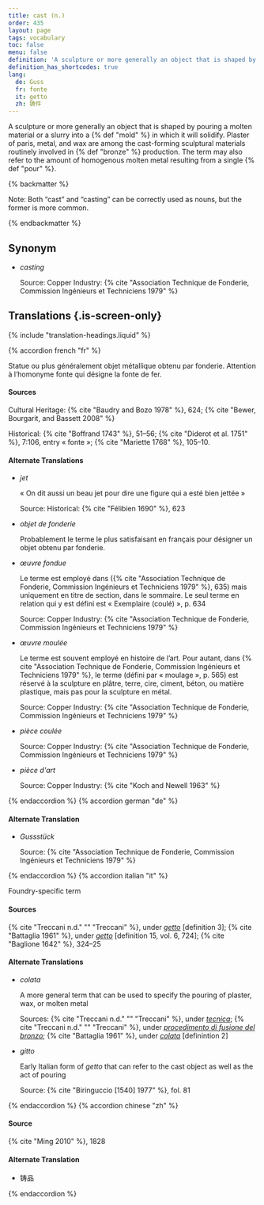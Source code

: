 ```yaml
---
title: cast (n.)
order: 435
layout: page
tags: vocabulary
toc: false
menu: false
definition: 'A sculpture or more generally an object that is shaped by pouring a molten material or a slurry into a {% def "mold" %} in which it will solidify. Plaster of paris, metal, and wax are among the cast-forming sculptural materials routinely involved in {% def "bronze" %} production. The term may also refer to the amount of homogenous molten metal resulting from a single {% def "pour" %}.'
definition_has_shortcodes: true
lang:
  de: Guss
  fr: fonte
  it: getto
  zh: 铸件
---
```


A sculpture or more generally an object that is shaped by pouring a molten material or a slurry into a {% def "mold" %} in which it will solidify. Plaster of paris, metal, and wax are among the cast-forming sculptural materials routinely involved in {% def "bronze" %} production. The term may also refer to the amount of homogenous molten metal resulting from a single {% def "pour" %}.

{% backmatter %}

Note: Both “cast” and “casting” can be correctly used as nouns, but the former is more common.

{% endbackmatter %}

## Synonym

- *casting*

    Source: Copper Industry: {% cite "Association Technique de Fonderie, Commission Ingénieurs et Techniciens 1979" %}

## Translations {.is-screen-only}

<div class="accordion">
{% include "translation-headings.liquid" %}

{% accordion french "fr" %}

Statue ou plus généralement objet métallique obtenu par fonderie. Attention à l’homonyme fonte qui désigne la fonte de fer.

#### Sources

Cultural Heritage: {% cite "Baudry and Bozo 1978" %}, 624; {% cite "Bewer, Bourgarit, and Bassett 2008" %}

Historical: {% cite "Boffrand 1743" %}, 51–56; {% cite "Diderot et al. 1751" %}, 7:106, entry « fonte »; {% cite "Mariette 1768" %}, 105–10.

#### Alternate Translations

- *jet*

    « On dit aussi un beau jet pour dire une figure qui a esté bien jettée »

    Source: Historical: {% cite "Félibien 1690" %}, 623

- *objet de fonderie*

    Probablement le terme le plus satisfaisant en français pour désigner un objet obtenu par fonderie.

- *œuvre fondue*

    Le terme est employé dans ({% cite "Association Technique de Fonderie, Commission Ingénieurs et Techniciens 1979" %}, 635) mais uniquement en titre de section, dans le sommaire. Le seul terme en relation qui y est défini est « Exemplaire (coulé) », p. 634
    
    Source: Copper Industry: {% cite "Association Technique de Fonderie, Commission Ingénieurs et Techniciens 1979" %}

- *œuvre moulée*

    Le terme est souvent employé en histoire de l’art. Pour autant, dans {% cite "Association Technique de Fonderie, Commission Ingénieurs et Techniciens 1979" %}, le terme (défini par « moulage », p. 565) est réservé à la sculpture en plâtre, terre, cire, ciment, béton, ou matière plastique, mais pas pour la sculpture en métal.
    
    Source: Copper Industry: {% cite "Association Technique de Fonderie, Commission Ingénieurs et Techniciens 1979" %}

- *pièce coulée*

    Source: Copper Industry: {% cite "Association Technique de Fonderie, Commission Ingénieurs et Techniciens 1979" %}

- *pièce d'art*

    Source: Copper Industry: {% cite "Koch and Newell 1963" %}

{% endaccordion %}
{% accordion german "de" %}

#### Alternate Translation

- *Gussstück*

    Source: {% cite "Association Technique de Fonderie, Commission Ingénieurs et Techniciens 1979" %}

{% endaccordion %}
{% accordion italian "it" %}

Foundry-specific term

#### Sources

{% cite "Treccani n.d." "" "Treccani" %}, under [*getto*](http://www.treccani.it/vocabolario/getto/) [definition 3]; {% cite "Battaglia 1961" %}, under [*getto*](https://www.gdli.it/pdf_viewer/Scripts/pdf.js/web/viewer.asp?file=/PDF/GDLI06/GDLI_06_ocr_731.pdf&parola=getto) [definition 15, vol. 6, 724]; {% cite "Baglione 1642" %}, 324–25

#### Alternate Translations
 
- *colata*

    A more general term that can be used to specify the pouring of plaster, wax, or molten metal
    
    Sources: {% cite "Treccani n.d." "" "Treccani" %}, under [*tecnica*](https://www.treccani.it/enciclopedia/colata/); {% cite "Treccani n.d." "" "Treccani" %}, under [*procedimento di fusione del bronzo*](https://www.treccani.it/enciclopedia/fusione_%28Enciclopedia-Italiana%29); {% cite "Battaglia 1961" %}, under [*colata*](http://www.gdli.it/pdf_viewer/Scripts/pdf.js/web/viewer.asp?file=/PDF/GDLI03/GDLI_03_ocr_279.pdf&parola=Colata) [definintion 2]

- *gitto*

    Early Italian form of *getto* that can refer to the cast object as well as the act of pouring
    
    Source: {% cite "Biringuccio [1540] 1977" %}, fol. 81

{% endaccordion %}
{% accordion chinese "zh" %}

#### Source

{% cite "Ming 2010" %}, 1828

#### Alternate Translation

- <span lang="zh">铸品</span>

{% endaccordion %}

</div>
